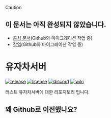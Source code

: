 > [!Caution]
> ## 이 문서는 아직 완성되지 않았습니다.
> * [공식 문서](https://everee.gitbook.io/yujachaserver)(Github와 마이그레이션 작업 중)
> * [작업](https://everee.notion.site/85edcce4d44c45fbba28e93883bff801)(Github와 마이그레이션 작업 중)
# 유자차서버
[![release](https://img.shields.io/github/release/MadeByPP/yujachaserver/all.svg)](https://github.com/MadeByPP/yujachaserver/releases)
[![license](https://img.shields.io/badge/license-MIT%20License%202.0-blueviolet)](https://github.com/MadeByPP/yujachaserver?tab=MIT-1-ov-file#readme)
[![discord](https://img.shields.io/badge/Discord-5865F2?logo=Discord&logoColor=white)](https://discord.gg/gQRXVp6z8Y)
[![wiki](https://cl.gy/QSKnd)](https://github.com/MadeByPP/YujachaServer/wiki)


러스트 유자차서버에 대한 리포지토리 입니다.
## 왜 Github로 이전했나요?
